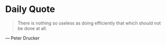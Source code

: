 # Daily Quote

> There is nothing so useless as doing efficiently that which should not be done at all.

— Peter Drucker
